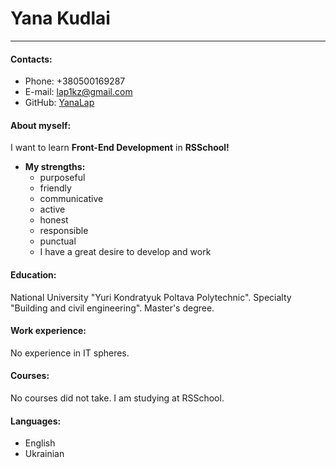 # Yana Kudlai
---
#### Contacts:
- Phone: +380500169287
- E-mail: lap1kz@gmail.com
- GitHub: [YanaLap](https://github.com/YanaLap)
#### About myself:
I want to learn **Front-End Development** in **RSSchool!**
- **My strengths:**
   - purposeful 
   - friendly 
   - communicative
   - active
   - honest
   - responsible
   - punctual
   - I have a great desire to develop and work
 #### Education:
National University "Yuri Kondratyuk Poltava Polytechnic". 
Specialty "Building and civil engineering". Master's degree.
#### Work experience:
No experience in IT spheres.
#### Courses:
No courses did not take. I am studying at RSSchool.
#### Languages:
- English
- Ukrainian